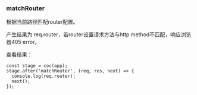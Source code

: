 ### matchRouter

根据当前路径匹配router配置。

产生结果为 req.router，若router设置请求方法与http method不匹配，响应浏览器405 error。

查看结果：
```
const stage = coc(app);
stage.after('matchRouter', (req, res, next) => {
  console.log(req.router);
  next();
});
```